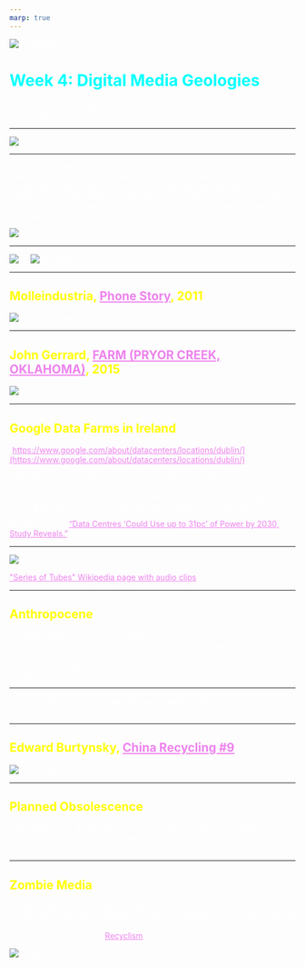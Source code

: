 ```yaml
---
marp: true
---
```


<style>
section {
  background: #1a0000;
}

* {
    color: white;
}

h1 {
    color: cyan;
}

h2 {
    color: yellow;
}
a {
    color: violet;
}
</style>

![DM6104 Banner](../images/FM6102Banner2.jpg)

# Week 4: Digital Media Geologies

FM6102: Digital Play and Practice  
Dr. EL Putnam

---



![](../images/SiliconValley.png)

<!-- 
Kate Crawford opens chapter on Earth with description of Silicon Valley -- last week I mentioned its significance as a geogrphic location: why does this matter? 

Search on Google Earth; go to Clayton Valley

Silicon Valley, in the southern San Francisco Bay Area of California, is home to many start-up and global technology companies. Apple, Facebook and Google are among the most prominent. It’s also the site of technology-focused institutions centered around Palo Alto's Stanford University. The Computer History Museum and NASA’s Ames Research Center are in Mountain View. The Tech Museum of Innovation is in San Jose.

History of San Francisco and California one of mining, gold rush, extraction -- get rich quick; "move fast and break things"

-->

---

<!-- <style scoped>
    * {
        color: black;
        font-style: bold;

    }
    </style> -->

"The valuable lithium brine under the surface is pumped out of the ground and left in open, iridescent green ponds to evaporate. From miles away, the ponds can be seen when they catch the light and shimmer. Up close, it’s a different view. Alien-looking black pipes erupt from the ground and snake along the salt-encrusted earth, moving in and out of shallow trenches, ferrying the salty cocktail to its drying pans" (Crawford 25)

![bg opacity:0.35](https://www.reviewjournal.com/wp-content/uploads/2021/10/15660552_web1_SILVERPEAK-TOUR-EDIT-SEPXX-21BT_06-15.jpg?crop=1)

<!--

"The mining town, one of the oldest in Nevada, was almost abandoned in 1917 after the ground was stripped bare of silver and gold. A few gold rush buildings still stand, eroding under the desert sun. The town
may be small, with more junked cars than people, but it harbors something exceedingly rare. Silver Peak is perched on the edge of a massive underground lake of lithium" (Crawford 24)

Extraction and mining typically not considered when discussing technological progress

White Lithium crystal as grey gold

Why is lithium important? From smart phones to electronic cars

-->

---

![bg](../images/iPhone12.png)
![bg contain](../images/metals-list.png)

<!-- 
Extraction and media development is global

Media not just representations, nor is it just hardware and software, but the material of hardware and infrastructures

Parker emphasizes how materialism does not always include geology

Materials that go into producing and supporting tech, also rethinking time (geological time surpasses human comprehension of time)

Geological extracts: drawing from the planet’s resources and supports by a multiplicity of infrastructures

Coltan from Africa
Zinc ore from Red dog pit mine in Alaska and refined into indium in Trail Canada

“geology
does not refer exclusively to the ground under our feet. It is constitutive
of social and technological relations and environmental and ecological
realities.” (Parker 46)

Scientific experimentation of media: centuries of study, inquiry (physics, chemistry, even alchemy)

“techniques of experimenting with different reactions and combinations of elements and materials are also media practices. Our screen technologies, cables, networks, technical means of seeing and hearing, are partly results of meticulous—and sometimes just purely accidental—experimentation with how materials work: what works, what doesn’t, whether you are talking of materials for insulation, conduction, projection,
or recording.” (Parker 57)
 -->

---

## Molleindustria, [Phone Story](http://phonestory.org/), 2011

![bg right contain](../images/phone_story.jpg)
<!-- Phone Story is an educational game about the dark side of your favorite smart phone. Follow your phone's journey around the world and fight the market forces in a spiral of planned obsolescence.

Parker: Communicational events are sustained by the broader aspects of geology of media. They include technologies abandoned and consisting of hazardous material: lead, cadmium, mercury, barium, and so on (49)

Humans biological and geological agents

 -->

---

## John Gerrard, [FARM (PRYOR CREEK, OKLAHOMA)](http://www.johngerrard.net/farm-pryor-creek-oklahoma-2015.html), 2015

![bg right](../images/Gerrard_Farm.png)


<!-- 
Not just geological mining, but also data mining: "The new extractivism of data mining also encompasses and propels the old extractivism of traditional mining" (Crawford 31)

Transatlantic cables not just physical, but depend on a histry of colonialism

Google data server building in Oklahoma, also known as a ‘data farm’.  

Physical material infrastructures of the internet (invisible in many contexts): the data centre

https://www.google.com/about/datacenters/locations/dublin/

Data mining not the only kind of mining: digital tech requires geological materials / history of geology in media

Cloud computing, which may be promoted as a green tech, relies on Carbon-based energy sources

“Data processing needs energy, which releases heat, of course. Data demand their ecology, one that is not merely a metaphorical technoecology but demonstrates dependence on the climate, the ground, and the energies circulating in the environment. Data feeds of the environment both through geology and the energy-demand. What’s more, it is housed in carefully managed ecologies. It’s like the natural elements of air, water, fire (and cooling), and earth are mobilized as part of the environmental aspects of data. Data mining is not only about the metaphorical big data repositories of social media.” (Parker 24)

 -->

---

## Google Data Farms in Ireland

[https://www.google.com/about/datacenters/locations/dublin/](https://www.google.com/about/datacenters/locations/dublin/)

"Minerals are the backbone of AI, but its lifeblood is still electrical energy. Advanced computation is rarely considered in terms of carbon footprints, fossil fuels, and pollution; metaphors like 'the cloud' imply something floating and delicate
within a natural, green industry" (Crawford 41).

Mulligan, John. [“Data Centres ‘Could Use up to 31pc’ of Power by 2030, Study Reveals.”](https://www.independent.ie/business/irish/data-centres-could-use-up-to-31pc-of-power-by2030-study-reveals-40958440.html.), Independent, 18 Oct. 2021, 


---

![bg contain left](../images/Ted_Stevens_meme.jpg)

["Series of Tubes" Wikipedia page with audio clips](https://en.wikipedia.org/wiki/Series_of_tubes)

<!-- In 2006, US senator Ted Stevens described the internet as a series of tubes: emphasise material properties, but here to counter net neutrality
 -->

---

## Anthropocene

- Suggested by Paul Crutzen (2000)
- Description of geological era from Industrial revolution (18th/19th century) 
- Massive changes human practices, technologies, and existence on planet

<!-- 
Crutzen: noble prize winning chemist
Starts with steam engine – use of fossil fuels
History of latex for transatlantic cable: awareness of human impact on environment back to Victorian era
 -->

---

“Humans leave their mark, and the earth carries it forward as an archive” (Parker x)

---

## Edward Burtynsky, [China Recycling #9](https://www.edwardburtynsky.com/projects/photographs/china)

![bg left contain](../images/Burtynsky_eWaste.jpg)

<!-- iPhones along with other tech becomes geological waste

Technology presented in terms that hide its material and geological properties:  these aspects make tech possible and have ecological impact. Tech is MADE by humans; digital is not immaterial

E-waste is hazardous and its processing is a high-risk endeavor even in state-of-the-art facilities. In China, e-waste recycling is, for the most part, not yet a refined industry. Once the scrap arrives at its destination, workers use their hands and primitive tools to pick apart the junked computers and salvage precious components. In the process they expose themselves and their environment to toxic elements such as lead, mercury and cadmium.
 -->

---

## Planned Obsolescence

Sean Cubitt: “the digital realm is an avant-garde to the extent that it is driven by perpetual innovation and perpetual destruction” (quoted in Parker 14)

---

## Zombie Media

- Media never die: remain toxic waste residue
- We should be able to repurpose and reuse solutions (circuit bending and hardware hacking)
- See Benjamin Gaulon [Recyclism](http://www.recyclism.com/all.html)

![bg opacity:0.35](../images/Recyclism_KindleGlitched.png)
